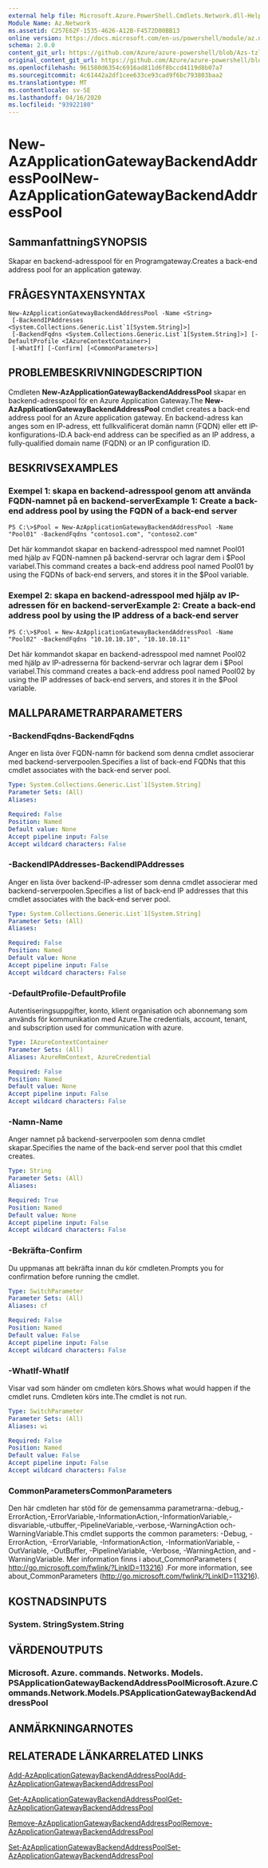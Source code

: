```yaml
---
external help file: Microsoft.Azure.PowerShell.Cmdlets.Network.dll-Help.xml
Module Name: Az.Network
ms.assetid: C257E62F-1535-4626-A12B-F4572D00BB13
online version: https://docs.microsoft.com/en-us/powershell/module/az.network/new-azapplicationgatewaybackendaddresspool
schema: 2.0.0
content_git_url: https://github.com/Azure/azure-powershell/blob/Azs-tzl/src/Network/Network/help/New-AzApplicationGatewayBackendAddressPool.md
original_content_git_url: https://github.com/Azure/azure-powershell/blob/Azs-tzl/src/Network/Network/help/New-AzApplicationGatewayBackendAddressPool.md
ms.openlocfilehash: 961580d6354c6916ad811d6f8bccd4119d8b07a7
ms.sourcegitcommit: 4c61442a2df1cee633ce93cad9f6bc793803baa2
ms.translationtype: MT
ms.contentlocale: sv-SE
ms.lasthandoff: 04/16/2020
ms.locfileid: "93922180"
---
```

# <span data-ttu-id="51d41-101">New-AzApplicationGatewayBackendAddressPool</span><span class="sxs-lookup"><span data-stu-id="51d41-101">New-AzApplicationGatewayBackendAddressPool</span></span>

## <span data-ttu-id="51d41-102">Sammanfattning</span><span class="sxs-lookup"><span data-stu-id="51d41-102">SYNOPSIS</span></span>
<span data-ttu-id="51d41-103">Skapar en backend-adresspool för en Programgateway.</span><span class="sxs-lookup"><span data-stu-id="51d41-103">Creates a back-end address pool for an application gateway.</span></span>

## <span data-ttu-id="51d41-104">FRÅGESYNTAXEN</span><span class="sxs-lookup"><span data-stu-id="51d41-104">SYNTAX</span></span>

```
New-AzApplicationGatewayBackendAddressPool -Name <String>
 [-BackendIPAddresses <System.Collections.Generic.List`1[System.String]>]
 [-BackendFqdns <System.Collections.Generic.List`1[System.String]>] [-DefaultProfile <IAzureContextContainer>]
 [-WhatIf] [-Confirm] [<CommonParameters>]
```

## <span data-ttu-id="51d41-105">PROBLEMBESKRIVNING</span><span class="sxs-lookup"><span data-stu-id="51d41-105">DESCRIPTION</span></span>
<span data-ttu-id="51d41-106">Cmdleten **New-AzApplicationGatewayBackendAddressPool** skapar en backend-adresspool för en Azure Application Gateway.</span><span class="sxs-lookup"><span data-stu-id="51d41-106">The **New-AzApplicationGatewayBackendAddressPool** cmdlet creates a back-end address pool for an Azure application gateway.</span></span>
<span data-ttu-id="51d41-107">En backend-adress kan anges som en IP-adress, ett fullkvalificerat domän namn (FQDN) eller ett IP-konfigurations-ID.</span><span class="sxs-lookup"><span data-stu-id="51d41-107">A back-end address can be specified as an IP address, a fully-qualified domain name (FQDN) or an IP configuration ID.</span></span>

## <span data-ttu-id="51d41-108">BESKRIVS</span><span class="sxs-lookup"><span data-stu-id="51d41-108">EXAMPLES</span></span>

### <span data-ttu-id="51d41-109">Exempel 1: skapa en backend-adresspool genom att använda FQDN-namnet på en backend-server</span><span class="sxs-lookup"><span data-stu-id="51d41-109">Example 1: Create a back-end address pool by using the FQDN of a back-end server</span></span>
```
PS C:\>$Pool = New-AzApplicationGatewayBackendAddressPool -Name "Pool01" -BackendFqdns "contoso1.com", "contoso2.com"
```

<span data-ttu-id="51d41-110">Det här kommandot skapar en backend-adresspool med namnet Pool01 med hjälp av FQDN-namnen på backend-servrar och lagrar dem i $Pool variabel.</span><span class="sxs-lookup"><span data-stu-id="51d41-110">This command creates a back-end address pool named Pool01 by using the FQDNs of back-end servers, and stores it in the $Pool variable.</span></span>

### <span data-ttu-id="51d41-111">Exempel 2: skapa en backend-adresspool med hjälp av IP-adressen för en backend-server</span><span class="sxs-lookup"><span data-stu-id="51d41-111">Example 2: Create a back-end address pool by using the IP address of a back-end server</span></span>
```
PS C:\>$Pool = New-AzApplicationGatewayBackendAddressPool -Name "Pool02" -BackendFqdns "10.10.10.10", "10.10.10.11"
```

<span data-ttu-id="51d41-112">Det här kommandot skapar en backend-adresspool med namnet Pool02 med hjälp av IP-adresserna för backend-servrar och lagrar dem i $Pool variabel.</span><span class="sxs-lookup"><span data-stu-id="51d41-112">This command creates a back-end address pool named Pool02 by using the IP addresses of back-end servers, and stores it in the $Pool variable.</span></span>

## <span data-ttu-id="51d41-113">MALLPARAMETRAR</span><span class="sxs-lookup"><span data-stu-id="51d41-113">PARAMETERS</span></span>

### <span data-ttu-id="51d41-114">-BackendFqdns</span><span class="sxs-lookup"><span data-stu-id="51d41-114">-BackendFqdns</span></span>
<span data-ttu-id="51d41-115">Anger en lista över FQDN-namn för backend som denna cmdlet associerar med backend-serverpoolen.</span><span class="sxs-lookup"><span data-stu-id="51d41-115">Specifies a list of back-end FQDNs that this cmdlet associates with the back-end server pool.</span></span>

```yaml
Type: System.Collections.Generic.List`1[System.String]
Parameter Sets: (All)
Aliases: 

Required: False
Position: Named
Default value: None
Accept pipeline input: False
Accept wildcard characters: False
```

### <span data-ttu-id="51d41-116">-BackendIPAddresses</span><span class="sxs-lookup"><span data-stu-id="51d41-116">-BackendIPAddresses</span></span>
<span data-ttu-id="51d41-117">Anger en lista över backend-IP-adresser som denna cmdlet associerar med backend-serverpoolen.</span><span class="sxs-lookup"><span data-stu-id="51d41-117">Specifies a list of back-end IP addresses that this cmdlet associates with the back-end server pool.</span></span>

```yaml
Type: System.Collections.Generic.List`1[System.String]
Parameter Sets: (All)
Aliases: 

Required: False
Position: Named
Default value: None
Accept pipeline input: False
Accept wildcard characters: False
```

### <span data-ttu-id="51d41-118">-DefaultProfile</span><span class="sxs-lookup"><span data-stu-id="51d41-118">-DefaultProfile</span></span>
<span data-ttu-id="51d41-119">Autentiseringsuppgifter, konto, klient organisation och abonnemang som används för kommunikation med Azure.</span><span class="sxs-lookup"><span data-stu-id="51d41-119">The credentials, account, tenant, and subscription used for communication with azure.</span></span>

```yaml
Type: IAzureContextContainer
Parameter Sets: (All)
Aliases: AzureRmContext, AzureCredential

Required: False
Position: Named
Default value: None
Accept pipeline input: False
Accept wildcard characters: False
```

### <span data-ttu-id="51d41-120">-Namn</span><span class="sxs-lookup"><span data-stu-id="51d41-120">-Name</span></span>
<span data-ttu-id="51d41-121">Anger namnet på backend-serverpoolen som denna cmdlet skapar.</span><span class="sxs-lookup"><span data-stu-id="51d41-121">Specifies the name of the back-end server pool that this cmdlet creates.</span></span>

```yaml
Type: String
Parameter Sets: (All)
Aliases: 

Required: True
Position: Named
Default value: None
Accept pipeline input: False
Accept wildcard characters: False
```

### <span data-ttu-id="51d41-122">-Bekräfta</span><span class="sxs-lookup"><span data-stu-id="51d41-122">-Confirm</span></span>
<span data-ttu-id="51d41-123">Du uppmanas att bekräfta innan du kör cmdleten.</span><span class="sxs-lookup"><span data-stu-id="51d41-123">Prompts you for confirmation before running the cmdlet.</span></span>

```yaml
Type: SwitchParameter
Parameter Sets: (All)
Aliases: cf

Required: False
Position: Named
Default value: False
Accept pipeline input: False
Accept wildcard characters: False
```

### <span data-ttu-id="51d41-124">-WhatIf</span><span class="sxs-lookup"><span data-stu-id="51d41-124">-WhatIf</span></span>
<span data-ttu-id="51d41-125">Visar vad som händer om cmdleten körs.</span><span class="sxs-lookup"><span data-stu-id="51d41-125">Shows what would happen if the cmdlet runs.</span></span>
<span data-ttu-id="51d41-126">Cmdleten körs inte.</span><span class="sxs-lookup"><span data-stu-id="51d41-126">The cmdlet is not run.</span></span>

```yaml
Type: SwitchParameter
Parameter Sets: (All)
Aliases: wi

Required: False
Position: Named
Default value: False
Accept pipeline input: False
Accept wildcard characters: False
```

### <span data-ttu-id="51d41-127">CommonParameters</span><span class="sxs-lookup"><span data-stu-id="51d41-127">CommonParameters</span></span>
<span data-ttu-id="51d41-128">Den här cmdleten har stöd för de gemensamma parametrarna:-debug,-ErrorAction,-ErrorVariable,-InformationAction,-InformationVariable,-disvariable,-utbuffer,-PipelineVariable,-verbose,-WarningAction och-WarningVariable.</span><span class="sxs-lookup"><span data-stu-id="51d41-128">This cmdlet supports the common parameters: -Debug, -ErrorAction, -ErrorVariable, -InformationAction, -InformationVariable, -OutVariable, -OutBuffer, -PipelineVariable, -Verbose, -WarningAction, and -WarningVariable.</span></span> <span data-ttu-id="51d41-129">Mer information finns i about_CommonParameters ( http://go.microsoft.com/fwlink/?LinkID=113216) .</span><span class="sxs-lookup"><span data-stu-id="51d41-129">For more information, see about_CommonParameters (http://go.microsoft.com/fwlink/?LinkID=113216).</span></span>

## <span data-ttu-id="51d41-130">KOSTNADS</span><span class="sxs-lookup"><span data-stu-id="51d41-130">INPUTS</span></span>

### <span data-ttu-id="51d41-131">System. String</span><span class="sxs-lookup"><span data-stu-id="51d41-131">System.String</span></span>

## <span data-ttu-id="51d41-132">VÄRDEN</span><span class="sxs-lookup"><span data-stu-id="51d41-132">OUTPUTS</span></span>

### <span data-ttu-id="51d41-133">Microsoft. Azure. commands. Networks. Models. PSApplicationGatewayBackendAddressPool</span><span class="sxs-lookup"><span data-stu-id="51d41-133">Microsoft.Azure.Commands.Network.Models.PSApplicationGatewayBackendAddressPool</span></span>

## <span data-ttu-id="51d41-134">ANMÄRKNINGAR</span><span class="sxs-lookup"><span data-stu-id="51d41-134">NOTES</span></span>

## <span data-ttu-id="51d41-135">RELATERADE LÄNKAR</span><span class="sxs-lookup"><span data-stu-id="51d41-135">RELATED LINKS</span></span>

[<span data-ttu-id="51d41-136">Add-AzApplicationGatewayBackendAddressPool</span><span class="sxs-lookup"><span data-stu-id="51d41-136">Add-AzApplicationGatewayBackendAddressPool</span></span>](./Add-AzApplicationGatewayBackendAddressPool.md)

[<span data-ttu-id="51d41-137">Get-AzApplicationGatewayBackendAddressPool</span><span class="sxs-lookup"><span data-stu-id="51d41-137">Get-AzApplicationGatewayBackendAddressPool</span></span>](./Get-AzApplicationGatewayBackendAddressPool.md)

[<span data-ttu-id="51d41-138">Remove-AzApplicationGatewayBackendAddressPool</span><span class="sxs-lookup"><span data-stu-id="51d41-138">Remove-AzApplicationGatewayBackendAddressPool</span></span>](./Remove-AzApplicationGatewayBackendAddressPool.md)

[<span data-ttu-id="51d41-139">Set-AzApplicationGatewayBackendAddressPool</span><span class="sxs-lookup"><span data-stu-id="51d41-139">Set-AzApplicationGatewayBackendAddressPool</span></span>](./Set-AzApplicationGatewayBackendAddressPool.md)


